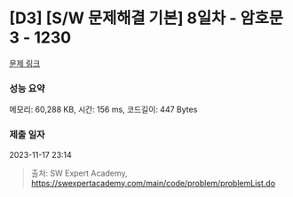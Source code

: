 # [D3] [S/W 문제해결 기본] 8일차 - 암호문3 - 1230 

[문제 링크](https://swexpertacademy.com/main/code/problem/problemDetail.do?contestProbId=AV14zIwqAHwCFAYD) 

### 성능 요약

메모리: 60,288 KB, 시간: 156 ms, 코드길이: 447 Bytes

### 제출 일자

2023-11-17 23:14



> 출처: SW Expert Academy, https://swexpertacademy.com/main/code/problem/problemList.do